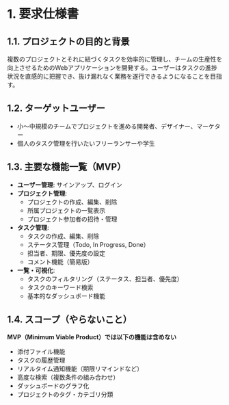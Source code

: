 # 1. 要求仕様書

## 1.1. プロジェクトの目的と背景
複数のプロジェクトとそれに紐づくタスクを効率的に管理し、チームの生産性を向上させるためのWebアプリケーションを開発する。ユーザーはタスクの進捗状況を直感的に把握でき、抜け漏れなく業務を遂行できるようになることを目指す。

## 1.2. ターゲットユーザー
- 小〜中規模のチームでプロジェクトを進める開発者、デザイナー、マーケター
- 個人のタスク管理を行いたいフリーランサーや学生

## 1.3. 主要な機能一覧（MVP）
- **ユーザー管理**: サインアップ、ログイン
- **プロジェクト管理**:
  - プロジェクトの作成、編集、削除
  - 所属プロジェクトの一覧表示
  - プロジェクト参加者の招待・管理
- **タスク管理**:
  - タスクの作成、編集、削除
  - ステータス管理（Todo, In Progress, Done）
  - 担当者、期限、優先度の設定
  - コメント機能（簡易版）
- **一覧・可視化**:
  - タスクのフィルタリング（ステータス、担当者、優先度）
  - タスクのキーワード検索
  - 基本的なダッシュボード機能

## 1.4. スコープ（やらないこと）
**MVP（Minimum Viable Product）では以下の機能は含めない**
- 添付ファイル機能
- タスクの履歴管理
- リアルタイム通知機能（期限リマインドなど）
- 高度な検索（複数条件の組み合わせ）
- ダッシュボードのグラフ化
- プロジェクトのタグ・カテゴリ分類
